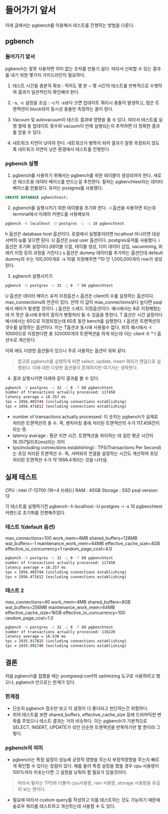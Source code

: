 # 들어가기 앞서
아래 글에서는 pgbench를 이용해서 테스트를 진행하는 방법을 다룬다.

## pgbench

### 들어가기 앞서
pgbench는 잘못 사용하면 의미 없는 숫자를 만들기 쉽다. 따라서 신뢰할 수 있는 결과를 내기 위한 몇가지 가이드라인이 필요하다.

1. 테스트 시간을 충분히 확보 : 적어도 몇 분 ~ 몇 시간의 테스트를 반복적으로 수행하여 결과가 일관적인지 확인해야 한다.

2. -s, -c 설정을 조심 : -c가 -s보다 크면 업데이트 쿼리시 충돌이 발생하고, 많은 트랜잭션이 block되어 동시성 충돌만 측정하는 꼴이 된다.

3. Vacuum 및 autovacuum이 테스트 결과에 영향을 줄 수 있다. 따라서 테스트를 실행 할때 총 업데이트 횟수와 vacuum이 언제 실행되는지 추적하면 더 정확한 결과를 얻을 수 있다.

4. 네트워크 지연이 낮아햐 한다. 네트워크가 병목이 되어 결과가 잘못 측정되지 않도록 네트워크 지연이 낮은 환경에서 테스트를 진행한다. 


### pgbench 실행

1. pgbench를 사용하기 위해서는 pgbench를 위한 테이블이 생성되어야 한다. 새로운 테스트용 데이터 베이스를 만드는걸 추천한다. 필자는 pgbenchtest라는 데이터 베이스를 만들었다. 유저는 postgres를 사용했다.

```SQL
CREATE DATABASE pgbenchtest;
```

2. pgbench를 실행시키기 위한 테이블을 초기화 한다. -i 옵션을 사용하면 되는데 terminal에서 아래의 커맨드를 사용해보자

```bash
pgbench -h localhost -U postgres -i -s 10 pgbenchtest
```
h 옵션은 database host 옵션이다. 로컬에서 실행중이라면 localhost 아니라면 대상 서버의 ip를 넣으면 된다.
U 옵션은 psql user 옵션이다. postgres유저를 사용했다.
i 옵션은 초기화 설정이다.(테이블 드랍, 테이블 생성, 더미 데이터 삽입, vacumming, 외래키 지정 등의 과정을 거친다.)
s 옵션은 dummy 데이터를 추가하는 옵션인데 default dummy의 수는 100,000개로 -s 10을 지정해주면 *10 인 1,000,000개의 row가 생성된다.

3. pgbench 실행시키기
```bash
pgbench -U postgres -c 32 -j 8 -T 60 pgbenchtest
```
U 옵션은 데이터 베이스 유저 지정옵션
c 옵션은 client의 수를 설정하는 옵션이다. max_connections와 연관이 있다. 만약 이 값이 max_connections보다 높다면 psql에서 에러가 발생할 것이다.
j 옵션은 스레드 지정옵션이다. 예시에서는 8로 지정해뒀는데 이 뜻은 동시에 8개의 질의가 병렬처리 될 수 있음을 뜻한다.
T 옵션은 시간 설정이다 예시에서는 60으로 지정되었는데 60초 동안 bench를 실행한다.
t 옵션은 트랜젝션의 갯수를 설정하는 옵션이다. 이는 T옵션과 동시에 사용될수 없다. 위의 예시에서 -t 10000으로 지정한다면 총 320000개의 트랜젝션을 하게 되는데 이는 client 수 * t 옵션수로 계산된다.

이외 에도 다양한 옵션들이 있으나 주로 사용하는 옵션이 위와 같다.
> 참고로 pgbench를 실행하게 되면 select, update, insert 쿼리가 랜덤으로 실행된다. 이에 대한 다양한 옵션들이 존재하지만 여기서는 생략한다.

4. 결과
실행시키면 아래와 같이 결과를 볼 수 있다.
```bash
pgbench -U postgres -c 32 -j 8 -T 60 pgbenchtest
number of transactions actually processed: 117458
latency average = 16.357 ms
tps = 1956.403744 (including connections establishing)
tps = 1956.471612 (excluding connections establishing)
```
- number of transactions actually processed: 이 숫자는 pgbench가 실제로 처리한 트랜잭션의 총 수. 즉, 벤치마킹 중에 처리된 트랜잭션의 수가 117,458건이라는 뜻.
- latency average : 평균 지연 시간. 트랜잭션을 처리하는 데 걸린 평균 시간이 16.357밀리초(ms)라는 의미
- tps(including connections establishing) : TPS(Transactions Per Second)는 초당 처리된 트랜잭션 수. 즉, 서버와의 연결을 설정하는 시간도 계산하여 초당 처리된 트랜잭션 수가 약 1956.4개라는 것을 나타냄.


## 실제 테스트
CPU : intel i7-12700 (16+4 쓰레드)
RAM : 40GB
Storage : SSD
psql version: 12

각 테스트를 실행하기전 pgbench -h localhost -U postgres -i -s 10 pgbenchtest 커맨드로 초기화를 진행해주었다.

### 테스트 1(default 옵션)
max_connections=100
work_mem=4MB
shared_buffers=128MB
wal_buffers=-1
maintenance_work_mem=64MB
effective_cache_size=4GB
effective_io_concurrency=1
random_page_cost=4.0

```bash
pgbench -U postgres -c 32 -j 8 -T 60 pgbenchtest
number of transactions actually processed: 117458
latency average = 16.357 ms
tps = 1956.403744 (including connections establishing)
tps = 1956.471612 (excluding connections establishing)
```

### 테스트 2
max_connections=40
work_mem=4MB
shared_buffers=8GB
wal_buffers=256MB
maintenance_work_mem=64MB
effective_cache_size=16GB
effective_io_concurrency=100
random_page_cost=1.0

```bash
pgbench -U postgres -c 32 -j 8 -T 60 pgbenchtest
number of transactions actually processed: 116220
latency average = 16.530 ms
tps = 1935.917815 (including connections establishing)
tps = 1935.991740 (excluding connections establishing)
```

## 결론
처음 pgbench를 접했을 때는 postgresql.conf의 optimizing 도구로 사용하려고 했으나, pgbench 만으로는 한계가 있다.

### 한계점
- 단순히 pgbench 점수만 보고 이 설정이 더 좋다라고 판단하는건 위험하다.
- 위의 테스트를 보면 shared_buffers, effective_cache_size 등에 드라마틱한 변화를 주었으나 테스트 결과는 거의 비슷하다. 이는 pgbench가 기본적으로 SELECT, INSERT, UPDATE가 섞인 단순한 트랜젝션을 반복하기만 할 뿐이라 그렇다.

### pgbench의 의미
- pgbench는 특정 설정이 성능에 긍정적 영향을 주는지 부정적영향을 주는지 빠르게 확인할 수 있다는 장점이 있다. 예를 들어 특정 설정을 했을 경우 cpu 사용량이 100%까지 치솟는다면 그 설정을 낮춰야 할 필요가 있을것이다. 
> 따라서 필자는 TPS와 더불어 cpu사용량, ram 사용량, storage 사용량을 유심히 보는 편이다.

- 필요에 따라서 custom query를 작성하고 이를 테스트하는 것도 가능하기 때문에 슬로우 쿼리를 테스트하고 개선하는데 사용할 수 도 있다.